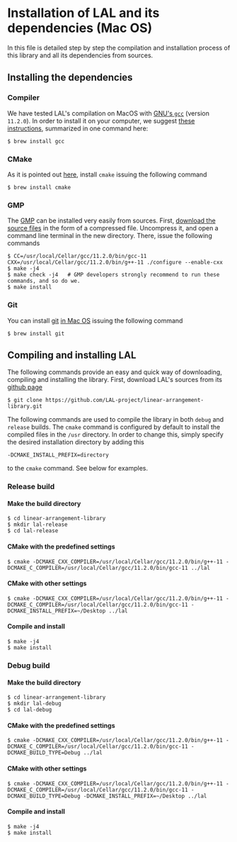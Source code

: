 # Installation of LAL and its dependencies (Mac OS)

In this file is detailed step by step the compilation and installation process of this library and all its dependencies from sources.

## Installing the dependencies

### Compiler

We have tested LAL's compilation on MacOS with [GNU's `gcc`](https://www.gnu.org/software/gcc/) (version `11.2.0`). In order to install it on your computer, we suggest [these instructions](https://discussions.apple.com/thread/8336714), summarized in one command here:

	$ brew install gcc
	
### CMake

As it is pointed out [here](https://macappstore.org/cmake/), install `cmake` issuing the following command

	$ brew install cmake

### GMP

The [GMP](https://gmplib.org/) can be installed very easily from sources. First, [download the source files](https://gmplib.org/#DOWNLOAD) in the form of a compressed file. Uncompress it, and open a command line terminal in the new directory. There, issue the following commands

	$ CC=/usr/local/Cellar/gcc/11.2.0/bin/gcc-11 CXX=/usr/local/Cellar/gcc/11.2.0/bin/g++-11 ./configure --enable-cxx
	$ make -j4
	$ make check -j4   # GMP developers strongly recommend to run these commands, and so do we.
	$ make install

### Git

You can install [git](https://git-scm.com/) [in Mac OS](https://git-scm.com/download/mac) issuing the following command

	$ brew install git

## Compiling and installing LAL

The following commands provide an easy and quick way of downloading, compiling and installing the library. First, download LAL's sources from its [github page](https://github.com/LAL-project/linear-arrangement-library.git)

	$ git clone https://github.com/LAL-project/linear-arrangement-library.git

The following commands are used to compile the library in both `debug` and `release` builds. The `cmake` command is configured by default to install the compiled files in the `/usr` directory. In order to change this, simply specify the desired installation directory by adding this

	-DCMAKE_INSTALL_PREFIX=directory

to the `cmake` command. See below for examples.

### Release build

#### Make the build directory

	$ cd linear-arrangement-library
	$ mkdir lal-release
	$ cd lal-release

#### CMake with the predefined settings

	$ cmake -DCMAKE_CXX_COMPILER=/usr/local/Cellar/gcc/11.2.0/bin/g++-11 -DCMAKE_C_COMPILER=/usr/local/Cellar/gcc/11.2.0/bin/gcc-11 ../lal

#### CMake with other settings

	$ cmake -DCMAKE_CXX_COMPILER=/usr/local/Cellar/gcc/11.2.0/bin/g++-11 -DCMAKE_C_COMPILER=/usr/local/Cellar/gcc/11.2.0/bin/gcc-11 -DCMAKE_INSTALL_PREFIX=~/Desktop ../lal

#### Compile and install

	$ make -j4
	$ make install

### Debug build

#### Make the build directory

	$ cd linear-arrangement-library
	$ mkdir lal-debug
	$ cd lal-debug

#### CMake with the predefined settings

	$ cmake -DCMAKE_CXX_COMPILER=/usr/local/Cellar/gcc/11.2.0/bin/g++-11 -DCMAKE_C_COMPILER=/usr/local/Cellar/gcc/11.2.0/bin/gcc-11 -DCMAKE_BUILD_TYPE=Debug ../lal

#### CMake with other settings

	$ cmake -DCMAKE_CXX_COMPILER=/usr/local/Cellar/gcc/11.2.0/bin/g++-11 -DCMAKE_C_COMPILER=/usr/local/Cellar/gcc/11.2.0/bin/gcc-11 -DCMAKE_BUILD_TYPE=Debug -DCMAKE_INSTALL_PREFIX=~/Desktop ../lal

#### Compile and install

	$ make -j4
	$ make install
